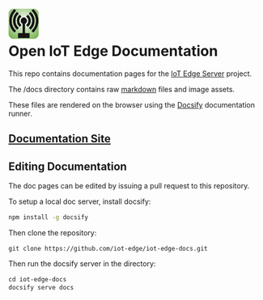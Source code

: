 # <img src="https://github.com/iot-edge/iot-edge-docs/raw/master/docs/_media/iot-edge-green-bg-100.png" width="60"/><br/>Open IoT Edge Documentation

This repo contains documentation pages for the [IoT Edge Server](https://github.com/iot-edge/iot-edge/) project.

The /docs directory contains raw [markdown](https://www.markdownguide.org) files and image assets.

These files are rendered on the browser using the [Docsify](https://docsify.js.org) documentation runner.

## [Documentation Site](https://iot-edge.github.io/iot-edge-docs/#/)

## Editing Documentation

The doc pages can be edited by issuing a pull request to this repository.

To setup a local doc server, install docsify:
```bash
npm install -g docsify
```

Then clone the repository:
```
git clone https://github.com/iot-edge/iot-edge-docs.git
```

Then run the docsify server in the directory:
```
cd iot-edge-docs
docsify serve docs
```